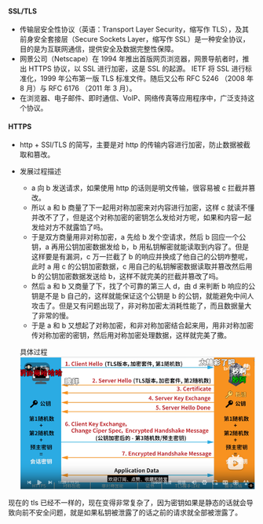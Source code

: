#### SSL/TLS

- 传输层安全性协议（英语：Transport Layer Security，缩写作 TLS），及其前身安全套接层（Secure Sockets Layer，缩写作 SSL）是一种安全协议，目的是为互联网通信，提供安全及数据完整性保障。
- 网景公司（Netscape）在 1994 年推出首版网页浏览器，网景导航者时，推出 HTTPS 协议，以 SSL 进行加密，这是 SSL 的起源。
  IETF 将 SSL 进行标准化，1999 年公布第一版 TLS 标准文件。随后又公布 RFC 5246 （2008 年 8 月）与 RFC 6176 （2011 年 3 月）。
- 在浏览器、电子邮件、即时通信、VoIP、网络传真等应用程序中，广泛支持这个协议。

#### HTTPS

- http + SSl/TLS 的简写，主要是对 http 的传输内容进行加密，防止数据被截取和篡改。
- 发展过程描述

  - a 向 b 发送请求，如果使用 http 的话则是明文传输，很容易被 c 拦截并篡改。
  - 所以 a 和 b 商量了下一起用对称加密来对内容进行加密，这样 c 就读不懂并改不了了，但是这个对称加密的密钥怎么发给对方呢，如果和内容一起发给对方不就露馅了吗。
  - 于是双方商量用非对称加密，a 先给 b 发个空请求，然后 b 回应一个公钥，a 再用公钥加密数据发给 b，b 用私钥解密就能读取到内容了。但是这样要是有漏洞，c 万一拦截了 b 的响应并换成了他自己的公钥咋整呢，此时 a 用 c 的公钥加密数据，c 用自己的私钥解密数据读取并篡改然后用 b 的公钥加密数据发送给 b，这样不就完美的拦截并篡改了吗。
  - 然后 a 和 b 又商量了下，找了个可靠的第三人 d，由 d 来判断 b 响应的公钥是不是 b 自己的，这样就能保证这个公钥是 b 的公钥，就能避免中间人攻击了。但是又有问题出现了，非对称加密太消耗性能了，而且数据量大了非常的慢。
  - 于是 a 和 b 又想起了对称加密，和非对称加密结合起来用，用非对称加密传对称加密的密钥，然后用对称加密处理数据，这样就完美了撒。

  具体过程 <img src="../images/Quicker_20230816_094343.png">

现在的 tls 已经不一样的，现在变得非常复杂了，因为密钥如果是静态的话就会导致向前不安全问题，就是如果私钥被泄露了的话之前的请求就全部被泄露了。
